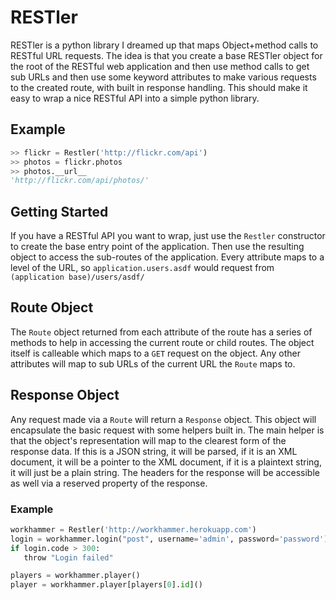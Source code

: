 # RESTler

RESTler is a python library I dreamed up that maps Object+method calls to RESTful
URL requests.  The idea is that you create a base RESTler object for the root of the
RESTful web application and then use method calls to get sub URLs and then use some
keyword attributes to make various requests to the created route, with built in
response handling.  This should make it easy to wrap a nice RESTful API into a 
simple python library.

## Example

``` python
>> flickr = Restler('http://flickr.com/api')
>> photos = flickr.photos
>> photos.__url__
'http://flickr.com/api/photos/'
```

## Getting Started

If you have a RESTful API you want to wrap, just use the `Restler` constructor to
create the base entry point of the application.  Then use the resulting object to
access the sub-routes of the application.  Every attribute maps to a level of the
URL, so `application.users.asdf` would request from `(application base)/users/asdf/`

## Route Object

The `Route` object returned from each attribute of the route has a series of
methods to help in accessing the current route or child routes.  The object itself
is calleable which maps to a `GET` request on the object.  Any other attributes will 
map to sub URLs of the current URL the `Route` maps to.

## Response Object

Any request made via a `Route` will return a `Response` object.  This object will
encapsulate the basic request with some helpers built in.  The main helper is that
the object's representation will map to the clearest form of the response data.  If
this is a JSON string, it will be parsed, if it is an XML document, it will be a
pointer to the XML document, if it is a plaintext string, it will just be a plain
string.  The headers for the response will be accessible as well via a reserved
property of the response.

### Example

``` python
workhammer = Restler('http://workhammer.herokuapp.com')
login = workhammer.login("post", username='admin', password='password')
if login.code > 300:
   throw "Login failed"

players = workhammer.player()
player = workhammer.player[players[0].id]()
```
